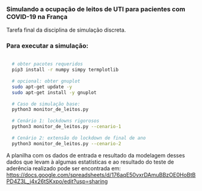 ### Simulando a ocupação de leitos de UTI para pacientes com COVID-19 na França
Tarefa final da disciplina de simulação discreta.

### Para executar a simulação:
```bash
 
  # obter pacotes requeridos
  pip3 install -r numpy simpy termplotlib
  
  # opcional: obter gnuplot
  sudo apt-get update -y
  sudo apt-get install -y gnuplot
  
  # Caso de simulação base:
  python3 monitor_de_leitos.py 
  
  # Cenário 1: lockdowns rigorosos
  python3 monitor_de_leitos.py --cenario-1
  
  # Cenário 2: extensão do lockdown de final de ano
  python3 monitor_de_leitos.py --cenario-2
```
A planilha com os dados de entrada e resultado da modelagem desses dados que levam à algumas estatísticas e ao resultado do teste de aderência realizado pode ser encontrada em: https://docs.google.com/spreadsheets/d/176aqE50vxrDAmuBBzOE0HoBtBPD4Z3L_j4x26tSKxpo/edit?usp=sharing
